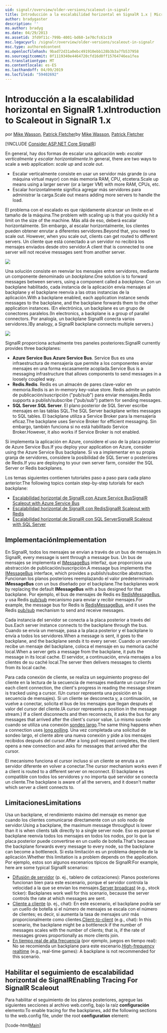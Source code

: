 ```yaml
---
uid: signalr/overview/older-versions/scaleout-in-signalr
title: Introducción a la escalabilidad horizontal en SignalR 1.x | Microsoft Docs
author: bradygaster
description: ''
ms.author: bradyg
ms.date: 04/29/2013
ms.assetid: 3fd9f11c-799b-4001-bd60-1e70cfc61c19
msc.legacyurl: /signalr/overview/older-versions/scaleout-in-signalr
msc.type: authoredcontent
ms.openlocfilehash: 9bad72d31a0ebc491910ebb128b3b3a7fb537958
ms.sourcegitcommit: 0f1119340e4464720cfd16d0ff15764746ea1fea
ms.translationtype: MT
ms.contentlocale: es-ES
ms.lasthandoff: 04/09/2019
ms.locfileid: "59402692"
---
```

# <a name="introduction-to-scaleout-in-signalr-1x"></a><span data-ttu-id="917ae-102">Introducción a la escalabilidad horizontal en SignalR 1.x</span><span class="sxs-lookup"><span data-stu-id="917ae-102">Introduction to Scaleout in SignalR 1.x</span></span>

<span data-ttu-id="917ae-103">por [Mike Wasson](https://github.com/MikeWasson), [Patrick Fletcher](https://github.com/pfletcher)</span><span class="sxs-lookup"><span data-stu-id="917ae-103">by [Mike Wasson](https://github.com/MikeWasson), [Patrick Fletcher](https://github.com/pfletcher)</span></span>

[!INCLUDE [Consider ASP.NET Core SignalR](~/includes/signalr/signalr-version-disambiguation.md)]

<span data-ttu-id="917ae-104">En general, hay dos formas de escalar una aplicación web: *escalar verticalmente* y *escalar horizontalmente*.</span><span class="sxs-lookup"><span data-stu-id="917ae-104">In general, there are two ways to scale a web application: *scale up* and *scale out*.</span></span>

- <span data-ttu-id="917ae-105">Escalar verticalmente consiste en usar un servidor más grande (o una máquina virtual mayor) con más memoria RAM, CPU, etcetera.</span><span class="sxs-lookup"><span data-stu-id="917ae-105">Scale up means using a larger server (or a larger VM) with more RAM, CPUs, etc.</span></span>
- <span data-ttu-id="917ae-106">Escalar horizontalmente significa agregar más servidores para administrar la carga.</span><span class="sxs-lookup"><span data-stu-id="917ae-106">Scale out means adding more servers to handle the load.</span></span>

<span data-ttu-id="917ae-107">El problema con el escalado es que rápidamente alcanzar un límite en el tamaño de la máquina.</span><span class="sxs-lookup"><span data-stu-id="917ae-107">The problem with scaling up is that you quickly hit a limit on the size of the machine.</span></span> <span data-ttu-id="917ae-108">Más allá de eso, deberá escalar horizontalmente. Sin embargo, al escalar horizontalmente, los clientes pueden obtener enrutar a diferentes servidores.</span><span class="sxs-lookup"><span data-stu-id="917ae-108">Beyond that, you need to scale out. However, when you scale out, clients can get routed to different servers.</span></span> <span data-ttu-id="917ae-109">Un cliente que está conectado a un servidor no recibirá los mensajes enviados desde otro servidor.</span><span class="sxs-lookup"><span data-stu-id="917ae-109">A client that is connected to one server will not receive messages sent from another server.</span></span>

![](scaleout-in-signalr/_static/image1.png)

<span data-ttu-id="917ae-110">Una solución consiste en reenviar los mensajes entre servidores, mediante un componente denominado un *backplane*.</span><span class="sxs-lookup"><span data-stu-id="917ae-110">One solution is to forward messages between servers, using a component called a *backplane*.</span></span> <span data-ttu-id="917ae-111">Con un backplane habilitado, cada instancia de la aplicación envía mensajes al backplane y el backplane reenvía a las otras instancias de la aplicación.</span><span class="sxs-lookup"><span data-stu-id="917ae-111">With a backplane enabled, each application instance sends messages to the backplane, and the backplane forwards them to the other application instances.</span></span> <span data-ttu-id="917ae-112">(En electrónica, un backplane es un grupo de conectores paralelos.</span><span class="sxs-lookup"><span data-stu-id="917ae-112">(In electronics, a backplane is a group of parallel connectors.</span></span> <span data-ttu-id="917ae-113">Por analogía, un backplane SignalR conecta varios servidores.)</span><span class="sxs-lookup"><span data-stu-id="917ae-113">By analogy, a SignalR backplane connects multiple servers.)</span></span>

![](scaleout-in-signalr/_static/image2.png)

<span data-ttu-id="917ae-114">SignalR proporciona actualmente tres paneles posteriores:</span><span class="sxs-lookup"><span data-stu-id="917ae-114">SignalR currently provides three backplanes:</span></span>

- <span data-ttu-id="917ae-115">**Azure Service Bus**.</span><span class="sxs-lookup"><span data-stu-id="917ae-115">**Azure Service Bus**.</span></span> <span data-ttu-id="917ae-116">Service Bus es una infraestructura de mensajería que permite a los componentes enviar mensajes en una forma escasamente acoplada.</span><span class="sxs-lookup"><span data-stu-id="917ae-116">Service Bus is a messaging infrastructure that allows components to send messages in a loosely coupled way.</span></span>
- <span data-ttu-id="917ae-117">**Redis**.</span><span class="sxs-lookup"><span data-stu-id="917ae-117">**Redis**.</span></span> <span data-ttu-id="917ae-118">Redis es un almacén de pares clave-valor en memoria.</span><span class="sxs-lookup"><span data-stu-id="917ae-118">Redis is an in-memory key-value store.</span></span> <span data-ttu-id="917ae-119">Redis admite un patrón de publicación/suscripción ("pub/sub") para enviar mensajes.</span><span class="sxs-lookup"><span data-stu-id="917ae-119">Redis supports a publish/subscribe ("pub/sub") pattern for sending messages.</span></span>
- <span data-ttu-id="917ae-120">**SQL Server**.</span><span class="sxs-lookup"><span data-stu-id="917ae-120">**SQL Server**.</span></span> <span data-ttu-id="917ae-121">El plano posterior de SQL Server escribe mensajes en las tablas SQL.</span><span class="sxs-lookup"><span data-stu-id="917ae-121">The SQL Server backplane writes messages to SQL tables.</span></span> <span data-ttu-id="917ae-122">El backplane utiliza a Service Broker para la mensajería eficaz.</span><span class="sxs-lookup"><span data-stu-id="917ae-122">The backplane uses Service Broker for efficient messaging.</span></span> <span data-ttu-id="917ae-123">Sin embargo, también funciona si no está habilitado Service Broker.</span><span class="sxs-lookup"><span data-stu-id="917ae-123">However, it also works if Service Broker is not enabled.</span></span>

<span data-ttu-id="917ae-124">Si implementa la aplicación en Azure, considere el uso de la placa posterior de Azure Service Bus.</span><span class="sxs-lookup"><span data-stu-id="917ae-124">If you deploy your application on Azure, consider using the Azure Service Bus backplane.</span></span> <span data-ttu-id="917ae-125">Si va a implementar en su propia granja de servidores, considere la posibilidad de SQL Server o posteriores de Redis.</span><span class="sxs-lookup"><span data-stu-id="917ae-125">If you are deploying to your own server farm, consider the SQL Server or Redis backplanes.</span></span>

<span data-ttu-id="917ae-126">Los temas siguientes contienen tutoriales paso a paso para cada plano anterior:</span><span class="sxs-lookup"><span data-stu-id="917ae-126">The following topics contain step-by-step tutorials for each backplane:</span></span>

- [<span data-ttu-id="917ae-127">Escalabilidad horizontal de SignalR con Azure Service Bus</span><span class="sxs-lookup"><span data-stu-id="917ae-127">SignalR Scaleout with Azure Service Bus</span></span>](scaleout-with-windows-azure-service-bus.md)
- [<span data-ttu-id="917ae-128">Escalabilidad horizontal de SignalR con Redis</span><span class="sxs-lookup"><span data-stu-id="917ae-128">SignalR Scaleout with Redis</span></span>](scaleout-with-redis.md)
- [<span data-ttu-id="917ae-129">Escalabilidad horizontal de SignalR con SQL Server</span><span class="sxs-lookup"><span data-stu-id="917ae-129">SignalR Scaleout with SQL Server</span></span>](scaleout-with-sql-server.md)

## <a name="implementation"></a><span data-ttu-id="917ae-130">Implementación</span><span class="sxs-lookup"><span data-stu-id="917ae-130">Implementation</span></span>

<span data-ttu-id="917ae-131">En SignalR, todos los mensajes se envían a través de un bus de mensajes.</span><span class="sxs-lookup"><span data-stu-id="917ae-131">In SignalR, every message is sent through a message bus.</span></span> <span data-ttu-id="917ae-132">Un bus de mensajes se implementa el [IMessageBus](https://msdn.microsoft.com/library/microsoft.aspnet.signalr.messaging.imessagebus(v=vs.100).aspx) interfaz, que proporciona una abstracción de publicación/suscripción.</span><span class="sxs-lookup"><span data-stu-id="917ae-132">A message bus implements the [IMessageBus](https://msdn.microsoft.com/library/microsoft.aspnet.signalr.messaging.imessagebus(v=vs.100).aspx) interface, which provides a publish/subscribe abstraction.</span></span> <span data-ttu-id="917ae-133">Funcionan los planos posteriores reemplazando el valor predeterminado **IMessageBus** con un bus diseñado por el backplane.</span><span class="sxs-lookup"><span data-stu-id="917ae-133">The backplanes work by replacing the default **IMessageBus** with a bus designed for that backplane.</span></span> <span data-ttu-id="917ae-134">Por ejemplo, el bus de mensajes de Redis es [RedisMessageBus](https://msdn.microsoft.com/library/microsoft.aspnet.signalr.redis.redismessagebus(v=vs.100).aspx), y usa Redis [pub/sub](http://redis.io/topics/pubsub) mecanismo para enviar y recibir mensajes.</span><span class="sxs-lookup"><span data-stu-id="917ae-134">For example, the message bus for Redis is [RedisMessageBus](https://msdn.microsoft.com/library/microsoft.aspnet.signalr.redis.redismessagebus(v=vs.100).aspx), and it uses the Redis [pub/sub](http://redis.io/topics/pubsub) mechanism to send and receive messages.</span></span>

<span data-ttu-id="917ae-135">Cada instancia del servidor se conecta a la placa posterior a través del bus.</span><span class="sxs-lookup"><span data-stu-id="917ae-135">Each server instance connects to the backplane through the bus.</span></span> <span data-ttu-id="917ae-136">Cuando se envía un mensaje, pasa a la placa posterior y el backplane lo envía a todos los servidores.</span><span class="sxs-lookup"><span data-stu-id="917ae-136">When a message is sent, it goes to the backplane, and the backplane sends it to every server.</span></span> <span data-ttu-id="917ae-137">Cuando un servidor recibe un mensaje del backplane, coloca el mensaje en su memoria caché local.</span><span class="sxs-lookup"><span data-stu-id="917ae-137">When a server gets a message from the backplane, it puts the message in its local cache.</span></span> <span data-ttu-id="917ae-138">El servidor, a continuación, envía mensajes a los clientes de su caché local.</span><span class="sxs-lookup"><span data-stu-id="917ae-138">The server then delivers messages to clients from its local cache.</span></span>

<span data-ttu-id="917ae-139">Para cada conexión de cliente, se realiza un seguimiento progreso del cliente en la lectura de la secuencia de mensajes mediante un cursor.</span><span class="sxs-lookup"><span data-stu-id="917ae-139">For each client connection, the client's progress in reading the message stream is tracked using a cursor.</span></span> <span data-ttu-id="917ae-140">(Un cursor representa una posición en la secuencia de mensajes). Si un cliente se desconecta y, a continuación, se vuelve a conectar, solicita el bus de los mensajes que llegan después el valor del cursor del cliente.</span><span class="sxs-lookup"><span data-stu-id="917ae-140">(A cursor represents a position in the message stream.) If a client disconnects and then reconnects, it asks the bus for any messages that arrived after the client's cursor value.</span></span> <span data-ttu-id="917ae-141">Lo mismo sucede cuando se utiliza una conexión [sondeo largo](../getting-started/introduction-to-signalr.md#transports).</span><span class="sxs-lookup"><span data-stu-id="917ae-141">The same thing happens when a connection uses [long polling](../getting-started/introduction-to-signalr.md#transports).</span></span> <span data-ttu-id="917ae-142">Una vez completada una solicitud de sondeo largo, el cliente abre una nueva conexión y pide a los mensajes recibidos después del cursor.</span><span class="sxs-lookup"><span data-stu-id="917ae-142">After a long poll request completes, the client opens a new connection and asks for messages that arrived after the cursor.</span></span>

<span data-ttu-id="917ae-143">El mecanismo funciona el cursor incluso si un cliente se enruta a un servidor diferente en volver a conectar.</span><span class="sxs-lookup"><span data-stu-id="917ae-143">The cursor mechanism works even if a client is routed to a different server on reconnect.</span></span> <span data-ttu-id="917ae-144">El backplane es compatible con todos los servidores y no importa qué servidor se conecta un cliente.</span><span class="sxs-lookup"><span data-stu-id="917ae-144">The backplane is aware of all the servers, and it doesn't matter which server a client connects to.</span></span>

## <a name="limitations"></a><span data-ttu-id="917ae-145">Limitaciones</span><span class="sxs-lookup"><span data-stu-id="917ae-145">Limitations</span></span>

<span data-ttu-id="917ae-146">Usa un backplane, el rendimiento máximo del mensaje es menor que cuando los clientes comunicarse directamente con un solo nodo de servidor.</span><span class="sxs-lookup"><span data-stu-id="917ae-146">Using a backplane, the maximum message throughput is lower than it is when clients talk directly to a single server node.</span></span> <span data-ttu-id="917ae-147">Eso es porque el backplane reenvía todos los mensajes en todos los nodos, por lo que la placa posterior puede convertirse en un cuello de botella.</span><span class="sxs-lookup"><span data-stu-id="917ae-147">That's because the backplane forwards every message to every node, so the backplane can become a bottleneck.</span></span> <span data-ttu-id="917ae-148">Si esta limitación es un problema depende de la aplicación.</span><span class="sxs-lookup"><span data-stu-id="917ae-148">Whether this limitation is a problem depends on the application.</span></span> <span data-ttu-id="917ae-149">Por ejemplo, estos son algunos escenarios típicos de SignalR:</span><span class="sxs-lookup"><span data-stu-id="917ae-149">For example, here are some typical SignalR scenarios:</span></span>

- <span data-ttu-id="917ae-150">[Difusión de servidor](tutorial-server-broadcast-with-aspnet-signalr.md) (p. ej., tablero de cotizaciones): Planos posteriores funcionan bien para este escenario, porque el servidor controla la velocidad a la que se envían los mensajes.</span><span class="sxs-lookup"><span data-stu-id="917ae-150">[Server broadcast](tutorial-server-broadcast-with-aspnet-signalr.md) (e.g., stock ticker): Backplanes work well for this scenario, because the server controls the rate at which messages are sent.</span></span>
- <span data-ttu-id="917ae-151">[Cliente a cliente](tutorial-getting-started-with-signalr.md) (p. ej., chat): En este escenario, el backplane podría ser un cuello de botella si el número de mensajes se escala con el número de clientes; es decir, si aumenta la tasa de mensajes unir más proporcionalmente como clientes.</span><span class="sxs-lookup"><span data-stu-id="917ae-151">[Client-to-client](tutorial-getting-started-with-signalr.md) (e.g., chat): In this scenario, the backplane might be a bottleneck if the number of messages scales with the number of clients; that is, if the rate of messages grows proportionally as more clients join.</span></span>
- <span data-ttu-id="917ae-152">[En tiempo real de alta frecuencia](tutorial-high-frequency-realtime-with-signalr.md) (por ejemplo, juegos en tiempo real): No se recomienda un backplane para este escenario.</span><span class="sxs-lookup"><span data-stu-id="917ae-152">[High-frequency realtime](tutorial-high-frequency-realtime-with-signalr.md) (e.g., real-time games): A backplane is not recommended for this scenario.</span></span>

## <a name="enabling-tracing-for-signalr-scaleout"></a><span data-ttu-id="917ae-153">Habilitar el seguimiento de escalabilidad horizontal de SignalR</span><span class="sxs-lookup"><span data-stu-id="917ae-153">Enabling Tracing For SignalR Scaleout</span></span>

<span data-ttu-id="917ae-154">Para habilitar el seguimiento de los planos posteriores, agregue las siguientes secciones al archivo web.config, bajo la raíz **configuración** elemento:</span><span class="sxs-lookup"><span data-stu-id="917ae-154">To enable tracing for the backplanes, add the following sections to the web.config file, under the root **configuration** element:</span></span>

[!code-html[Main](scaleout-in-signalr/samples/sample1.html)]
